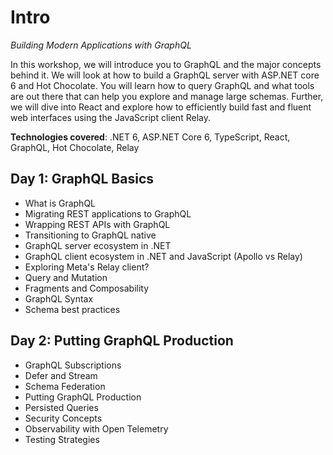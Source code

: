 # Intro

_Building Modern Applications with GraphQL_

In this workshop, we will introduce you to GraphQL and the major concepts behind it. We will look at how to build a GraphQL server with ASP.NET core 6 and Hot Chocolate. You will learn how to query GraphQL and what tools are out there that can help you explore and manage large schemas. Further, we will dive into React and explore how to efficiently build fast and fluent web interfaces using the JavaScript client Relay.

**Technologies covered**: .NET 6, ASP.NET Core 6, TypeScript, React, GraphQL, Hot Chocolate, Relay

## Day 1: GraphQL Basics

- What is GraphQL
- Migrating REST applications to GraphQL
- Wrapping REST APIs with GraphQL
- Transitioning to GraphQL native
- GraphQL server ecosystem in .NET
- GraphQL client ecosystem in .NET and JavaScript (Apollo vs Relay)
- Exploring Meta's Relay client?
- Query and Mutation
- Fragments and Composability
- GraphQL Syntax
- Schema best practices

## Day 2: Putting GraphQL Production

- GraphQL Subscriptions
- Defer and Stream
- Schema Federation
- Putting GraphQL Production
- Persisted Queries
- Security Concepts
- Observability with Open Telemetry
- Testing Strategies
